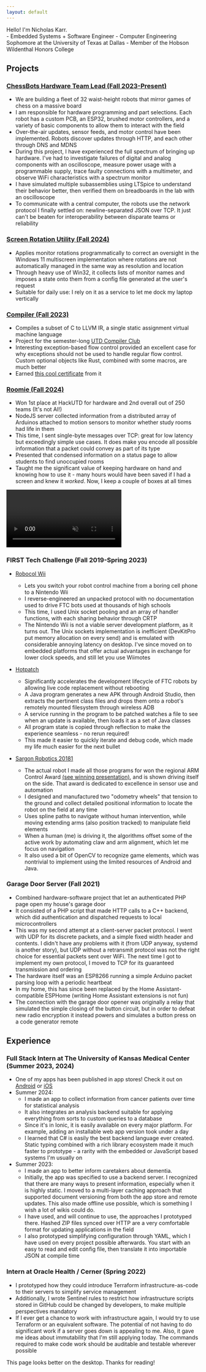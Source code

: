 ```yaml
---
layout: default
---
```


<div id="main-name">Hello! I'm Nicholas Karr.</div>
- Embedded Systems + Software Engineer
- Computer Engineering Sophomore at the University of Texas at Dallas
- Member of the Hobson Wildenthal Honors College

## Projects

### [<u>ChessBots Hardware Team Lead</u> (Fall 2023-Present)](https://github.com/Comet-Robotics/chessBot)
- We are building a fleet of 32 waist-height robots that mirror games of chess on a massive board
- I am responsible for hardware programming and part selections. Each robot has a custom PCB, an ESP32, brushed motor controllers, and a variety of basic components to allow them to interact with the field
- Over-the-air updates, sensor feeds, and motor control have been implemented. Robots discover updates through HTTP, and each other through DNS and MDNS
- During this project, I have experienced the full spectrum of bringing up hardware. I've had to investigate failures of digital and analog components with an oscilloscope, measure power usage with a programmable supply, trace faulty connections with a multimeter, and observe WiFi characteristics with a spectrum monitor
- I have simulated multiple subassemblies using LTSpice to understand their behavior better, then verified them on breadboards in the lab with an oscilloscope
- To communicate with a central computer, the robots use the network protocol I finally settled on: newline-separated JSON over TCP. It just can't be beaten for interoperability between disparate teams or reliability

<div id="chessbots-detector"></div>

### [<u>Screen Rotation Utility</u> (Fall 2024)](https://github.com/nicholas-karr/MonitorRotationMemory)
- Applies monitor rotations programmatically to correct an oversight in the Windows 11 multiscreen implementation where rotations are not automatically managed in the same way as resolution and location
- Through heavy use of Win32, it collects lists of monitor names and imposes a state onto them from a config file generated at the user's request
- Suitable for daily use: I rely on it as a service to let me dock my laptop vertically

### [<u>Compiler</u> (Fall 2023)](https://github.com/nicholas-karr/Compiler)
- Compiles a subset of C to LLVM IR, a single static assignment virtual machine language
- Project for the semester-long [<u>UTD Compiler Club</u>](https://charlesaverill.github.io/teaching/ICD)
- Interesting exception-based flow control provided an excellent case for why exceptions should not be used to handle regular flow control. Custom optional objects like Rust, combined with some macros, are much better
- Earned [<u>this cool certificate</u>](https://karrmedia.com/assets/Nicholas-Karr-Compiler-Certification.pdf) from it

### [<u>Roomie</u> (Fall 2024)](https://devpost.com/software/roomie-vp4m6t)
- Won 1st place at HackUTD for hardware and 2nd overall out of 250 teams (It's not AI!)
- NodeJS server collected information from a distributed array of Arduinos attached to motion sensors to monitor whether study rooms had life in them
- This time, I sent single-byte messages over TCP: great for low latency but exceedingly simple use cases. It does make you encode all possible information that a packet could convey as part of its type
- Presented that condensed information on a status page to allow students to find unoccupied rooms
- Taught me the significant value of keeping hardware on hand and knowing how to use it - many hours would have been saved if I had a screen and knew it *worked*. Now, I keep a couple of boxes at all times

<div id="sargon-detector" class="inline-asset">
    <video autoplay loop muted controls class="videoInsert">
    <source src="https://karrmedia.com/assets/sargon-1.mp4" type="video/mp4">
    </video>
</div>

### FIRST Tech Challenge (Fall 2019-Spring 2023)
- [<u>Robocol Wii</u>](https://github.com/nicholas-karr/ftc-robocol)
    - Lets you switch your robot control machine from a boring cell phone to a Nintendo Wii
    - I reverse-engineered an unpacked protocol with no documentation used to drive FTC bots used at thousands of high schools
    - This time, I used Unix socket pooling and an array of handler functions, with each sharing behavior through CRTP
    - The Nintendo Wii is not a viable server development platform, as it turns out. The Unix sockets implementation is inefficient (DevKitPro put memory allocation on every send) and is emulated with considerable annoying latency on desktop. I've since moved on to embedded platforms that offer actual advantages in exchange for lower clock speeds, and still let you use Wiimotes

- [<u>Hotpatch</u>](https://github.com/nicholas-karr/ftc-hotpatch) 
    - Significantly accelerates the development lifecycle of FTC robots by allowing live code replacement without rebooting
    - A Java program generates a new APK through Android Studio, then extracts the pertinent class files and drops them onto a robot's remotely mounted filesystem through wireless ADB
    - A service running in the program to be patched watches a file to see when an update is available, then loads it as a set of Java classes
    - All program state is copied through reflection to make the experience seamless - no rerun required!
    - This made it easier to quickly iterate and debug code, which made my life much easier for the next bullet

- [<u>Sargon Robotics 20181</u>](https://github.com/nicholas-karr/Sargon-FTC-Energize)
    - The actual robot I made all those programs for won the regional ARM Control Award [<u>(see winning presentation)</u>](https://karrmedia.com/assets/Nicholas-Karr-Control-Award-Submission.pdf), and is shown driving itself on the side. That award is dedicated to excellence in sensor use and automation
    - I designed and manufactured two "odometry wheels" that tension to the ground and collect detailed positional information to locate the robot on the field at any time
    - Uses spline paths to navigate without human intervention, while moving extending arms (also position tracked) to manipulate field elements
    - When a human (me) is driving it, the algorithms offset some of the active work by automating claw and arm alignment, which let me focus on navigation
    - It also used a bit of OpenCV to recognize game elements, which was nontrivial to implement using the limited resources of Android and Java.

### Garage Door Server (Fall 2021)
- Combined hardware-software project that let an authenticated PHP page open my house's garage door
- It consisted of a PHP script that made HTTP calls to a C++ backend, which did authentication and dispatched requests to local microcontrollers
- This was my second attempt at a client-server packet protocol. I went with UDP for its discrete packets, and a simple fixed width header and contents. I didn't have any problems with it (from UDP anyway, systemd is another story), but UDP without a retransmit protocol was not the right choice for essential packets sent over WiFi. The next time I got to implement my own protocol, I moved to TCP for its guaranteed transmission and ordering
- The hardware itself was an ESP8266 running a simple Arduino packet parsing loop with a periodic heartbeat
- In my home, this has since been replaced by the Home Assistant-compatible ESPHome (writing Home Assistant extensions is not fun)
- The connection with the garage door opener was originally a relay that simulated the simple closing of the button circuit, but in order to defeat new radio encryption it instead powers and simulates a button press on a code generator remote

## Experience

### Full Stack Intern at The University of Kansas Medical Center (Summer 2023, 2024)
- One of my apps has been published in app stores! Check it out on [<u>Android</u>](https://play.google.com/store/apps/details?id=edu.kumc.alzheimersinfo) or [<u>iOS</u>](https://apps.apple.com/us/app/dementia-careassist/id6463645164)
- Summer 2024:
    - I made an app to collect information from cancer patients over time for statistical analysis
    - It also integrates an analysis backend suitable for applying everything from sorts to custom queries to a database
    - Since it's in Ionic, it is easily available on every major platform. For example, adding an installable web app version took under a day
    - I learned that C# is easily the best backend language ever created. Static typing combined with a rich library ecosystem made it much faster to prototype - a rarity with the embedded or JavaScript based systems I'm usually on
- Summer 2023:
    - I made an app to better inform caretakers about dementia.
    - Initially, the app was specified to use a backend server. I recognized that there are many ways to present information, especially when it is highly static. I moved to a multi-layer caching approach that supported document versioning from both the app store and remote updates. This also made offline use possible, which is something I wish a lot of wikis could do.
    - I have used, and will continue to use, the approaches I prototyped there. Hashed ZIP files synced over HTTP are a very comfortable format for updating applications in the field
    - I also prototyped simplifying configuration through YAML, which I have used on every project possible afterwards. You start with an easy to read and edit config file, then translate it into importable JSON at compile time

### Intern at Oracle Health / Cerner (Spring 2022)
- I prototyped how they could introduce Terraform infrastructure-as-code to their servers to simplify service management
- Additionally, I wrote Sentinel rules to restrict how infrastructure scripts stored in GitHub could be changed by developers, to make multiple perspectives mandatory
- If I ever get a chance to work with infrastructure again, I would try to use Terraform or an equivalent software. The potential of not having to do significant work if a server goes down is appealing to me. Also, it gave me ideas about immutability that I'm still applying today. The commands required to make code work should be auditable and testable wherever possible

This page looks better on the desktop. Thanks for reading!